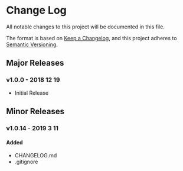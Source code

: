 # Change Log
All notable changes to this project will be documented in this file.

The format is based on [Keep a Changelog](https://keepachangelog.com/en/1.0.0/),
and this project adheres to [Semantic Versioning](https://semver.org/spec/v2.0.0.html).

<!-- ## [Unreleased]
#### Added
#### Changed
#### Removed -->

## Major Releases
### v1.0.0 - 2018 12 19
* Initial Release

## Minor Releases
### v1.0.14 - 2019 3 11
#### Added
* CHANGELOG.md
* .gitignore

<!-- LINKS -->
<!-- RELEASES -->
[Unreleased]: https://github.com/spiray/exponentiation/compare/v1.0.0...HEAD

<!-- ISSUES -->
